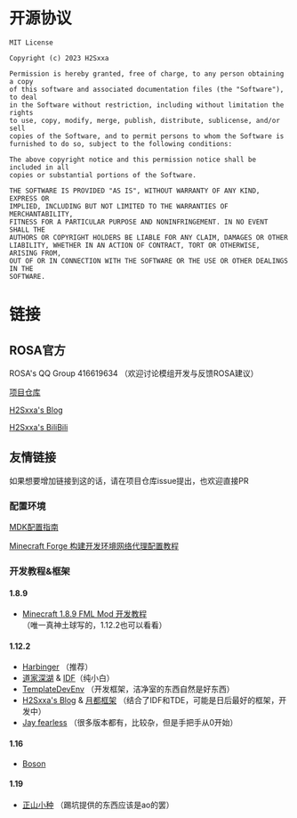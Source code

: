 # 开源协议

```
MIT License

Copyright (c) 2023 H2Sxxa

Permission is hereby granted, free of charge, to any person obtaining a copy
of this software and associated documentation files (the "Software"), to deal
in the Software without restriction, including without limitation the rights
to use, copy, modify, merge, publish, distribute, sublicense, and/or sell
copies of the Software, and to permit persons to whom the Software is
furnished to do so, subject to the following conditions:

The above copyright notice and this permission notice shall be included in all
copies or substantial portions of the Software.

THE SOFTWARE IS PROVIDED "AS IS", WITHOUT WARRANTY OF ANY KIND, EXPRESS OR
IMPLIED, INCLUDING BUT NOT LIMITED TO THE WARRANTIES OF MERCHANTABILITY,
FITNESS FOR A PARTICULAR PURPOSE AND NONINFRINGEMENT. IN NO EVENT SHALL THE
AUTHORS OR COPYRIGHT HOLDERS BE LIABLE FOR ANY CLAIM, DAMAGES OR OTHER
LIABILITY, WHETHER IN AN ACTION OF CONTRACT, TORT OR OTHERWISE, ARISING FROM,
OUT OF OR IN CONNECTION WITH THE SOFTWARE OR THE USE OR OTHER DEALINGS IN THE
SOFTWARE.

```

# 链接

## ROSA官方

ROSA's QQ Group 416619634 （欢迎讨论模组开发与反馈ROSA建议）

[项目仓库](https://github.com/H2Sxxa/Rosa)

[H2Sxxa's Blog](https://h2sxxa.github.io)

[H2Sxxa's BiliBili](https://space.bilibili.com/393570351)

##  友情链接

如果想要增加链接到这的话，请在项目仓库issue提出，也欢迎直接PR

### 配置环境

[MDK配置指南](https://mouse0w0.github.io/setup-mdk-guide/)

[Minecraft Forge 构建开发环境网络代理配置教程](https://zekerzhayard.gitbook.io/minecraft-forge-gou-jian-kai-fa-huan-jing-wang-luo-dai-li-pei-zhi-jiao-cheng/)

### 开发教程&框架

#### 1.8.9

- [Minecraft 1.8.9 FML Mod 开发教程](https://fmltutor.ustc-zzzz.net/) （唯一真神土球写的，1.12.2也可以看看）

#### 1.12.2

- [Harbinger](https://harbinger.covertdragon.team/) （推荐）
- [道家深湖](https://space.bilibili.com/24124162)  & [IDF](https://github.com/IdeallandEarthDept/IdeallandFramework)（纯小白）
- [TemplateDevEnv](https://github.com/CleanroomMC/TemplateDevEnv) （开发框架，洁净室的东西自然是好东西）
- [H2Sxxa's Blog](https://h2sxxa.github.io) & [月都框架](https://github.com/TeamGensouSpark/LunarCapitalFramework) （结合了IDF和TDE，可能是日后最好的框架，开发中）
- [Jay fearless](https://blog.csdn.net/Jay_fearless) （很多版本都有，比较杂，但是手把手从0开始）

#### 1.16

- [Boson](https://boson.v2mcdev.com/)

#### 1.19

- [正山小种](https://www.teacon.cn/xiaozhong/1.19.x) （踢坑提供的东西应该是ao的罢）